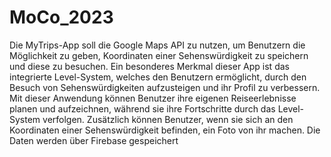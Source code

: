 # MoCo_2023

Die MyTrips-App soll die Google Maps API zu nutzen, um Benutzern die Möglichkeit zu geben, Koordinaten einer Sehenswürdigkeit zu speichern und diese zu besuchen. Ein besonderes Merkmal dieser App ist das integrierte Level-System, welches den Benutzern ermöglicht, durch den Besuch von Sehenswürdigkeiten aufzusteigen und ihr Profil zu verbessern. Mit dieser Anwendung können Benutzer ihre eigenen Reiseerlebnisse planen und aufzeichnen, während sie ihre Fortschritte durch das Level-System verfolgen. Zusätzlich können Benutzer, wenn sie sich an den Koordinaten einer Sehenswürdigkeit befinden, ein Foto von ihr machen. Die Daten werden über Firebase gespeichert

